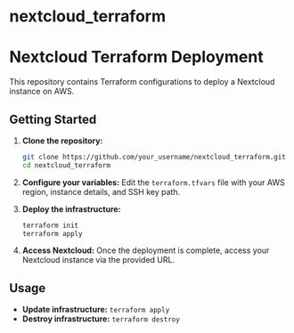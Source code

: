 # nextcloud_terraform

# Nextcloud Terraform Deployment

This repository contains Terraform configurations to deploy a Nextcloud instance on AWS.

## Getting Started

1. **Clone the repository:**
    ```bash
    git clone https://github.com/your_username/nextcloud_terraform.git
    cd nextcloud_terraform
    ```

2. **Configure your variables:**
    Edit the `terraform.tfvars` file with your AWS region, instance details, and SSH key path.

3. **Deploy the infrastructure:**
    ```bash
    terraform init
    terraform apply
    ```

4. **Access Nextcloud:**
    Once the deployment is complete, access your Nextcloud instance via the provided URL.

## Usage

- **Update infrastructure:** `terraform apply`
- **Destroy infrastructure:** `terraform destroy`

